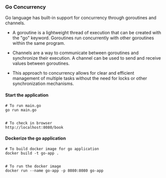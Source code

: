 ### Go Concurrency

Go language has built-in support for concurrency through goroutines and channels.

- A goroutine is a lightweight thread of execution that can be created with the "go" keyword. Goroutines run concurrently with other goroutines within the same program.

- Channels are a way to communicate between goroutines and synchronize their execution. A channel can be used to send and receive values between goroutines.

- This approach to concurrency allows for clear and efficient management of multiple tasks without the need for locks or other synchronization mechanisms.

#### Start the application

```
# To run main.go
go run main.go


# To check in browser
http://localhost:8080/book

```

#### Dockerize the go application

```
# To build docker image for go application 
docker build -t go-app .


# To run the docker image
docker run --name go-app -p 8080:8080 go-app

```

